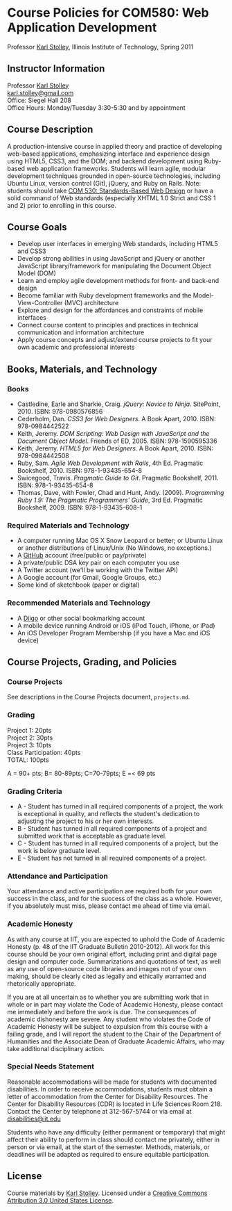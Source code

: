 # Course Policies for COM580: Web Application Development
Professor [Karl Stolley](http://karlstolley.com), Illinois Institute of Technology, Spring 2011

## Instructor Information
Professor [Karl Stolley](http://karlstolley.com)  
karl.stolley@gmail.com  
Office: Siegel Hall 208  
Office Hours: Monday/Tuesday 3:30-5:30 and by appointment  

## Course Description
A production-intensive course in applied theory and practice of developing
web-based applications, emphasizing interface and experience design using HTML5,
CSS3, and the DOM; and backend development using Ruby-based web application
frameworks. Students will learn agile, modular development techniques grounded
in open-source technologies, including Ubuntu Linux, version control (Git),
jQuery, and Ruby on Rails. Note: students should take [COM 530: Standards-Based
Web Design](http://courses.karlstolley.com/530/) or have a solid command of Web
standards (especially XHTML 1.0 Strict and CSS 1 and 2) prior to enrolling in
this course.

## Course Goals
* Develop user interfaces in emerging Web standards, including HTML5 and CSS3
* Develop strong abilities in using JavaScript and jQuery or another JavaScript
  library/framework for manipulating the Document Object Model (DOM)
* Learn and employ agile development methods for front- and back-end design
* Become familiar with Ruby development frameworks and the Model-View-Controller
  (MVC) architecture
* Explore and design for the affordances and constraints of mobile interfaces
* Connect course content to principles and practices in technical communication
  and information architecture
* Apply course concepts and adjust/extend course projects to fit your own
  academic and professional interests

## Books, Materials, and Technology

### Books
* Castledine, Earle and Sharkie, Craig. _jQuery: Novice to Ninja_.
  SitePoint, 2010. ISBN: 978-0980576856
* Cederholm, Dan. _CSS3 for Web Designers_. A Book Apart, 2010.
  ISBN: 978-0984442522
* Keith, Jeremy. _DOM Scripting: Web Design with JavaScript and
  the Document Object Model_. Friends of ED, 2005. ISBN: 978-1590595336
* Keith, Jeremy. _HTML5 for Web Designers_. A Book Apart, 2010.
  ISBN: 978-0984442508
* Ruby, Sam. _Agile Web Development with Rails_, 4th Ed. 
  Pragmatic Bookshelf, 2010. ISBN: 978-1-93435-654-8
* Swicegood, Travis. _Pragmatic Guide to Git_. Pragmatic Bookshelf, 2011.
  ISBN: 978-1-93435-654-8
* Thomas, Dave, with Fowler, Chad and Hunt, Andy. (2009). _Programming Ruby 1.9:
  The Pragmatic Programmers' Guide_, 3rd Ed. Pragmatic Bookshelf, 2009. 
  ISBN: 978-1-93435-608-1

### Required Materials and Technology
* A computer running Mac OS X Snow Leopard or better; or Ubuntu Linux or another
  distributions of Linux/Unix (No Windows, no exceptions.)
* A [GitHub](http://github.com) account (free/public or pay/private)
* A private/public DSA key pair on each computer you use
* A Twitter account (we'll be working with the Twitter API)
* A Google account (for Gmail, Google Groups, etc.)
* Some kind of sketchbook (paper or digital)

### Recommended Materials and Technology
* A [Diigo](http://diigo.com/) or other social bookmarking account
* A mobile device running Android or iOS (iPod Touch, iPhone, or iPad)
* An iOS Developer Program Membership (if you have a Mac and iOS device)

## Course Projects, Grading, and Policies

### Course Projects
See descriptions in the Course Projects document, `projects.md`.

### Grading
Project 1: 20pts  
Project 2: 30pts  
Project 3: 10pts  
Class Participation: 40pts  
TOTAL: 100pts  

A = 90+ pts; B= 80-89pts; C=70-79pts; E =< 69 pts

### Grading Criteria
* A - Student has turned in all required components of a project, the work is
  exceptional in quality, and reflects the student's dedication to adjusting the
  project to his or her own interests.
* B - Student has turned in all required components of a project and submitted
  work that is acceptable as graduate level.
* C - Student has turned in all required components of a project, but the work
  is below graduate level.
* E - Student has not turned in all required components of a project.

### Attendance and Participation
Your attendance and active participation are required both for your own success
in the class, and for the success of the class as a whole. However, if you
absolutely must miss, please contact me ahead of time via email.

### Academic Honesty
As with any course at IIT, you are expected to uphold the Code of Academic
Honesty (p. 48 of the IIT Graduate Bulletin 2010-2012). All work for this course
should be your own original effort, including print and digital page design and
computer code. Summarizations and quotations of text, as well as any use of
open-source code libraries and images not of your own making, should be clearly
cited as legally and ethically warranted and rhetorically appropriate.

If you are at all uncertain as to whether you are submitting work that in whole
or in part may violate the Code of Academic Honesty, please contact me
immediately and before the work is due. The consequences of academic dishonesty
are severe. Any student who violates the Code of Academic Honesty will be
subject to expulsion from this course with a failing grade, and I will report
the student to the Chair of the Department of Humanities and the Associate Dean
of Graduate Academic Affairs, who may take additional disciplinary action.

### Special Needs Statement
Reasonable accommodations will be made for students with documented
disabilities. In order to receive accommodations, students must obtain a letter
of accommodation from the Center for Disability Resources. The Center for
Disability Resources (CDR) is located in Life Sciences Room 218. Contact the
Center by telephone at 312-567-5744 or via email at disabilities@iit.edu

Students who have any difficulty (either permanent or temporary) that might
affect their ability to perform in class should contact me privately, either in
person or via email, at the start of the semester. Methods, materials, or
deadlines will be adapted as required to ensure equitable participation.

## License
Course materials by [Karl Stolley](http://karlstolley.com). Licensed under a
[Creative Commons Attribution 3.0 United States
License](http://creativecommons.org/licenses/by/3.0/us/).
